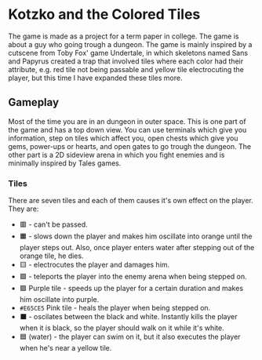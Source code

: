 # Kotzko and the Colored Tiles #

The game is made as a project for a term paper in college. The game is about a guy who going trough a dungeon. The game is mainly inspired by a cutscene from Toby Fox' game Undertale, in which skeletons named Sans and Papyrus created a trap that involved tiles where each color had their attribute, e.g. red tile not being passable and yellow tile electrocuting the player, but this time I have expanded these tiles more.

## Gameplay ##

Most of the time you are in an dungeon in outer space. This is one part of the game and has a top down view. You can use terminals which give you information, step on tiles which affect you, open chests which give you gems, power-ups or hearts, and open gates to go trough the dungeon.
The other part is a 2D sideview arena in which you fight enemies and is minimally inspired by Tales games.

### Tiles ###

There are seven tiles and each of them causes it's own effect on the player. They are:
* 🟥 - can't be passed.
* 🟧 - slows down the player and makes him oscillate into orange until the player steps out. Also, once player enters water after stepping out of the orange tile, he dies.
* 🟨 - electrocutes the player and damages him.
* 🟩 - teleports the player into the enemy arena when being stepped on.
* 🟪 Purple tile - speeds up the player for a certain duration and makes him oscillate into purple.
* `#E65CE5` Pink tile - heals the player when being stepped on.
* ⬛ - oscilates between the black and white. Instantly kills the player when it is black, so the player should walk on it while it's white.
* 🟦 (water) - the player can swim on it, but it also executes the player when he's near a yellow tile.
